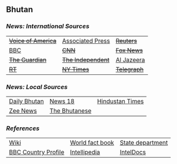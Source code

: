 ## Bhutan ##

### _News: International Sources_ ###
|   |   |   |
| --- | --- | --- |
| [~~Voice of America~~]() | [Associated Press](https://apnews.com/Bhutan) | [~~Reuters~~]() |
| [BBC](https://www.bbc.com/news/topics/c77jz3mdm7nt/bhutan) | [~~CNN~~]() | [~~Fox News~~]() |
| [~~The Guardian~~]()  | [~~The Independent~~]() | [Al Jazeera](https://www.aljazeera.com/topics/country/bhutan.html) |
| [~~RT~~]() | [~~NY Times~~]() | [~~Telegraph~~]() |

### _News: Local Sources_ ###
|   |   |   |
| --- | --- | --- |
| [Daily Bhutan](https://www.dailybhutan.com/) | [News 18](https://www.news18.com/newstopics/bhutan.html) | [Hindustan Times](https://www.hindustantimes.com/topic/bhutan) |
| [Zee News](https://zeenews.india.com/tags/Bhutan.html) | [The Bhutanese](https://thebhutanese.bt/category/news/) |  |


### _References_ ###
|   |   |   |
| --- | --- | --- |
| [Wiki](https://en.wikipedia.org/wiki/Bhutan) | [World fact book](https://www.cia.gov/library/publications/the-world-factbook/geos/bt.html) | [State department](https://www.state.gov/countries-areas/bhutan/) |
| [BBC Country Profile](https://www.bbc.com/news/world-south-asia-12480707) | [Intellipedia](https://intellipedia.intelink.gov/wiki/Bhutan) | [IntelDocs](https://inteldocs.intelink.gov/search/folder?q=Bhutan) |
